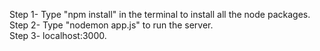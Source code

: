 Step 1- Type "npm install" in the terminal to install all the node packages.  
Step 2- Type "nodemon app.js" to run the server.  
Step 3- localhost:3000.  
